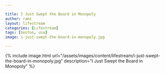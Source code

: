 ```yaml
---

title: I Just Swept the Board in Monopoly
author: rami
layout: lifestream 
categories: [Lifestream]
tags: [boston, usa]
image: i-just-swept-the-board-in-monopoly.jpg

---
```


{% include image.html url="/assets/images/content/lifestream/i-just-swept-the-board-in-monopoly.jpg" description="I Just Swept the Board in Monopoly" %}

